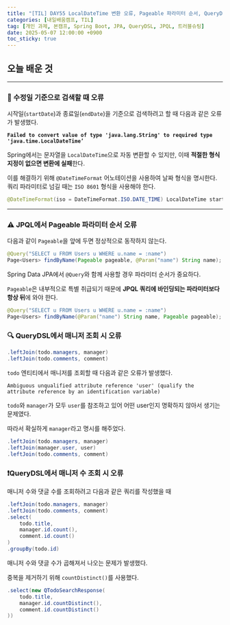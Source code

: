 ```yaml
---
title: "[TIL] DAY55 LocalDateTime 변환 오류, Pageable 파라미터 순서, QueryDSL 조인/집계 이슈 해결"
categories: [내일배움캠프, TIL]
tag: [개인 과제, 본캠프, Spring Boot, JPA, QueryDSL, JPQL, 트러블슈팅]
date: 2025-05-07 12:00:00 +0900
toc_sticky: true
---
```

## 오늘 배운 것
***
### 📆 수정일 기준으로 검색할 때 오류
시작일(`startDate`)과 종료일(`endDate`)을 기준으로 검색하려고 할 때 다음과 같은 오류가 발생했다.

**`Failed to convert value of type 'java.lang.String' to required type 'java.time.LocalDateTime’`**

Spring에서는 문자열을 `LocalDateTime`으로 자동 변환할 수 있지만, 이때 **적절한 형식 지정이 없으면 변환에 실패**한다.

이를 해결하기 위해 `@DateTimeFormat` 어노테이션을 사용하여 날짜 형식을 명시한다. 쿼리 파라미터로 넘길 때는 `ISO 8601` 형식을 사용해야 한다.

```java
@DateTimeFormat(iso = DateTimeFormat.ISO.DATE_TIME) LocalDateTime startDate
```

***
### ⚠️ JPQL에서 Pageable 파라미터 순서 오류

다음과 같이 `Pageable`을 앞에 두면 정상적으로 동작하지 않는다.

```java
@Query("SELECT u FROM Users u WHERE u.name = :name")
Page<Users> findByName(Pageable pageable, @Param("name") String name);
```

Spring Data JPA에서 `@Query`와 함께 사용할 경우 파라미터 순서가 중요하다. 

`Pageable`은 내부적으로 특별 취급되기 때문에 **JPQL 쿼리에 바인딩되는 파라미터보다 항상 뒤**에 와야 한다.

```java
@Query("SELECT u FROM Users u WHERE u.name = :name")
Page<Users> findByName(@Param("name") String name, Pageable pageable);
```

### 🔍 QueryDSL에서 매니저 조회 시 오류

```java
.leftJoin(todo.managers, manager)
.leftJoin(todo.comments, comment)
```

`todo` 엔티티에서 매니저를 조회할 때 다음과 같은 오류가 발생했다.

```
Ambiguous unqualified attribute reference 'user' (qualify the attribute reference by an identification variable)
```

`todo`와 `manager`가 모두 `user`를 참조하고 있어 어떤 user인지 명확하지 않아서 생기는 문제였다.

따라서 확실하게 `manager`라고 명시를 해주었다.

```java
.leftJoin(todo.managers, manager) 
.leftJoin(manager.user, user) 
.leftJoin(todo.comments, comment)
```

### ❗️QueryDSL에서 매니저 수 조회 시 오류

매니저 수와 댓글 수를 조회하려고 다음과 같은 쿼리를 작성했을 때

```java
.leftJoin(todo.managers, manager)
.leftJoin(todo.comments, comment)
.select(
    todo.title,
    manager.id.count(),
    comment.id.count()
)
.groupBy(todo.id)
```

매니저 수와 댓글 수가 곱해져서 나오는 문제가 발생했다.

중복을 제거하기 위해 `countDistinct()`를 사용했다.

```java
.select(new QTodoSearchResponse(
    todo.title,
    manager.id.countDistinct(),
    comment.id.countDistinct()
))
```
